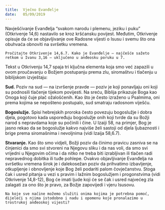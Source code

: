 ```yaml
---
title:  Vječno Evanđelje
date:   05/09/2019
---
```


Navješćivanje Evanđelja “svakom narodu i plemenu, jeziku i puku” (Otkrivenje 14,6) nastavilo se kroz kršćansku povijest. Međutim, Otkrivenje opisuje da će se objavljivanje ove Radosne vijesti o Isusu i svemu što ona obuhvaća obnoviti na svršetku vremena.

`Pročitajte Otkrivenje 14,6.7. Kako je Evanđelje — najčešće sažeto retkom u Ivanu 3,16 — uključeno u anđeosku poruku u 7.`

Tekst u Otkrivenju 14,7 spaja tri ključna elementa koja smo već zapazili u ovom proučavanju o Božjem postupanju prema zlu, siromaštvu i tlačenju u biblijskom izvještaju:

**Sud.** Poziv na sud — na izvršenje pravde — poziv je koji ponavljaju oni koji su podnosili tlačenje tijekom povijesti. Na sreću, Biblija prikazuje Boga kao Onoga koji čuje plač ožalošćenih. Kao što je često izraženo u Psalmima, oni prema kojima se nepošteno postupalo, sud smatraju radosnom viješću.

**Bogoslužje.** Spisi hebrejskih proroka često povezuju bogoslužje i dobra djela, pogotovo kada uspoređuju bogoslužje onih koji tvrde da su Božji narod s nepravdama koje su počinili i čine. U Izaiji 58, na primjer, Bog je jasno rekao da se bogoslužje kakvo najviše želi sastoji od djela ljubaznosti i brige prema siromašnima i nevoljnima (vidi Izaija 58,6.7).

**Stvaranje.** Kao što smo vidjeli, Božji poziv da činimo pravicu zasniva se na činjenici da smo svi stvoreni na Njegovu sliku i da nas voli, da smo svi vrijedni u Njegovim očima i da nitko ne treba biti izrabljivan ili tlačen radi nepravednog dobitka ili tuđe pohlepe. Ovakvo objavljivanje Evanđelja na svršetku vremena širok je i dalekosežan poziv da prihvatimo izbavljenje, otkupljenje i obnovljenje koje Bog želi podariti palom čovječanstvu. Stoga čak i usred pitanja u vezi s pravim i lažnim bogoslužjem i progonstvima (vidi Otkrivenje 14,8-12), Bog će imati ljude koji će se čak i usred najvećeg zla zalagati za ono što je pravo, za Božje zapovijedi i vjeru Isusovu.

`Na koje sve načine možemo služiti onima kojima je potrebna pomoć, dijeleći s njima istodobno i nadu i opomenu koje pronalazimo u trostrukoj anđeoskoj vijesti?`
